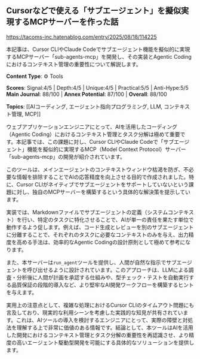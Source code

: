 ## Cursorなどで使える「サブエージェント」を擬似実現するMCPサーバーを作った話

https://tacoms-inc.hatenablog.com/entry/2025/08/18/114225

本記事は、Cursor CLIやClaude Codeでサブエージェント機能を擬似的に実現するMCPサーバー「sub-agents-mcp」を開発し、その実装とAgentic Codingにおけるコンテキスト管理の重要性について解説します。

**Content Type**: ⚙️ Tools

**Scores**: Signal:4/5 | Depth:4/5 | Unique:4/5 | Practical:5/5 | Anti-Hype:5/5
**Main Journal**: 88/100 | **Annex Potential**: 87/100 | **Overall**: 88/100

**Topics**: [[AIコーディング, エージェント指向プログラミング, LLM, コンテキスト管理, MCP]]

ウェブアプリケーションエンジニアにとって、AIを活用したコーディング（Agentic Coding）におけるコンテキスト管理とタスク分解は極めて重要です。本記事では、この課題に対し、Cursor CLIやClaude Codeで「サブエージェント」機能を擬似的に実現するMCP（Model Context Protocol）サーバー「sub-agents-mcp」の開発が紹介されています。

このツールは、メインエージェントのコンテキストウィンドウ枯渇を防ぎ、不必要な情報を排除することでAIの応答精度を向上させる目的で作成されました。特に、Cursor CLIがネイティブでサブエージェントをサポートしていないという課題に対し、独自のMCPサーバーを構築するという具体的な解決策を提示しています。

実装では、Markdownファイルでサブエージェントの定義（システムコンテキスト）を行い、特定のタスクに特化させることで、AIが単一の責任を果たす単位で動作するよう促します。例えば、コード生成とレビューを別のサブエージェントに分離することで、それぞれのタスクに必要なコンテキストのみを与え、出力精度を高める手法は、効率的なAgentic Codingの設計原則として極めて参考になります。

また、本サーバーは`run_agent`ツールを提供し、人間が自然な指示でサブエージェントを呼び出せるように設計されています。このアプローチは、LLMによる調査・分析後に人間が計画を承認する仕組みや、型チェック・テストを自動実行する品質保証の段階的導入など、より堅牢なAI開発ワークフローを構築するヒントを与えます。

実用上の注意点として、複雑な処理におけるCursor CLIのタイムアウト問題にも言及しており、現実的な利用シーンを考慮した実践的な知見が共有されています。これは、AIツールの導入を検討するエンジニアにとって、実際の障壁と対処法を理解する上で非常に価値のある情報です。結論として、本ツールはAIを活用した開発におけるコンテキスト管理とタスク分解の重要性を再認識させ、より精度の高いエージェント駆動型開発を可能にする具体的なソリューションを提供します。